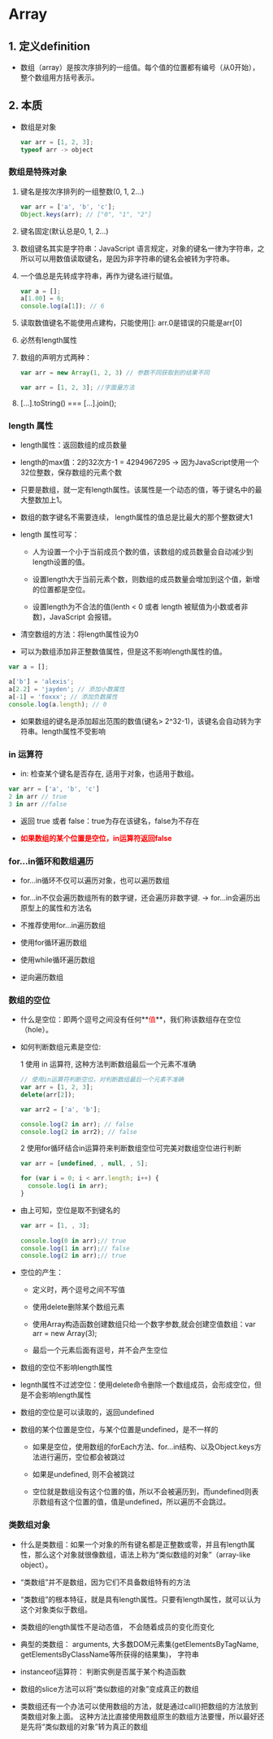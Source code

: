 # Array

## 1. 定义definition

- 数组（array）是按次序排列的一组值。每个值的位置都有编号（从0开始），整个数组用方括号表示。

## 2. 本质

- 数组是对象

   ```js
   var arr = [1, 2, 3];
   typeof arr -> object
   ```

### 数组是特殊对象

1. 键名是按次序排列的一组整数(0, 1, 2...)

   ```js
   var arr = ['a', 'b', 'c'];
   Object.keys(arr); // ["0", "1", "2"]
   ```

2. 键名固定(默认总是0, 1, 2...)

3. 数组键名其实是字符串：JavaScript 语言规定，对象的键名一律为字符串，之所以可以用数值读取键名，是因为非字符串的键名会被转为字符串。

4. 一个值总是先转成字符串，再作为键名进行赋值。

   ```js
   var a = [];
   a[1.00] = 6;
   console.log(a[1]); // 6
   ```

5. 读取数值键名不能使用点建构，只能使用[]: arr.0是错误的只能是arr[0]

6. 必然有length属性

7. 数组的声明方式两种： 

   ```js
   var arr = new Array(1, 2, 3) // 参数不同获取到的结果不同
   
   var arr = [1, 2, 3]; //字面量方法
   ```

8. [...].toString() === [...].join();

### length 属性

- length属性：返回数组的成员数量

- length的max值：2的32次方-1 = 4294967295 -> 因为JavaScript使用一个32位整数，保存数组的元素个数

- 只要是数组，就一定有length属性。该属性是一个动态的值，等于键名中的最大整数加上1。

- 数组的数字键名不需要连续， length属性的值总是比最大的那个整数键大1

- length 属性可写：

  - 人为设置一个小于当前成员个数的值，该数组的成员数量会自动减少到length设置的值。

  - 设置length大于当前元素个数，则数组的成员数量会增加到这个值，新增的位置都是空位。

  - 设置length为不合法的值(lenth < 0 或者 length 被赋值为小数或者非数)，JavaScript 会报错。

- 清空数组的方法：将length属性设为0

- 可以为数组添加非正整数值属性，但是这不影响length属性的值。

```js
var a = [];

a['b'] = 'alexis';
a[2.2] = 'jayden'; // 添加小数属性
a[-1] = 'foxxx'; // 添加负数属性
console.log(a.length); // 0
```

- 如果数组的键名是添加超出范围的数值(键名> 2^32-1)，该键名会自动转为字符串。length属性不受影响

### in 运算符

- in: 检查某个键名是否存在, 适用于对象，也适用于数组。

```js
var arr = ['a', 'b', 'c']
2 in arr // true
3 in arr //false
```

- 返回 true 或者 false：true为存在该键名，false为不存在

- <font style="color:red;">**如果数组的某个位置是空位，in运算符返回false**</font>

### for...in循环和数组遍历

- for...in循环不仅可以遍历对象，也可以遍历数组

- for...in不仅会遍历数组所有的数字键，还会遍历非数字键. -> for...in会遍历出原型上的属性和方法名

- 不推荐使用for...in遍历数组

- 使用for循环遍历数组

- 使用while循环遍历数组

- 逆向遍历数组

### 数组的空位

- 什么是空位：即两个逗号之间没有任何**<font color="red">值</font>**，我们称该数组存在空位（hole）。

- 如何判断数组元素是空位: 

  1 使用 in 运算符, 这种方法判断数组最后一个元素不准确

    ```js
    // 使用in运算符判断空位，对判断数组最后一个元素不准确
    var arr = [1, 2, 3];
    delete(arr[2]);

    var arr2 = ['a', 'b'];

    console.log(2 in arr); // false
    console.log(2 in arr2); // false
    ```

  2 使用for循环结合in运算符来判断数组空位可完美对数组空位进行判断

    ```js
    var arr = [undefined, , null, , 5];
  
    for (var i = 0; i < arr.length; i++) {
      console.log(i in arr);
    }
    ```

- 由上可知，空位是取不到键名的

   ```js
   var arr = [1, , 3];
    
   console.log(0 in arr);// true
   console.log(1 in arr);// false
   console.log(2 in arr);// true
   ```

- 空位的产生：

  - 定义时，两个逗号之间不写值

  - 使用delete删除某个数组元素

  - 使用Array构造函数创建数组只给一个数字参数,就会创建空值数组：var arr = new Array(3);

  - 最后一个元素后面有逗号，并不会产生空位

- 数组的空位不影响length属性

- legnth属性不过滤空位：使用delete命令删除一个数组成员，会形成空位，但是不会影响length属性

- 数组的空位是可以读取的，返回undefined

- 数组的某个位置是空位，与某个位置是undefined，是不一样的

  - 如果是空位，使用数组的forEach方法、for...in结构、以及Object.keys方法进行遍历，空位都会被跳过

  - 如果是undefined, 则不会被跳过

  - 空位就是数组没有这个位置的值，所以不会被遍历到，而undefined则表示数组有这个位置的值，值是undefined，所以遍历不会跳过。

### 类数组对象

- 什么是类数组：如果一个对象的所有键名都是正整数或零，并且有length属性，那么这个对象就很像数组，语法上称为“类似数组的对象”（array-like object）。

- “类数组”并不是数组，因为它们不具备数组特有的方法

- “类数组”的根本特征，就是具有length属性。只要有length属性，就可以认为这个对象类似于数组。

- 类数组的length属性不是动态值， 不会随着成员的变化而变化

- 典型的类数组： arguments, 大多数DOM元素集(getElementsByTagName, getElementsByClassName等所获得的结果集)， 字符串

- instanceof运算符： 判断实例是否属于某个构造函数

- 数组的slice方法可以将“类似数组的对象”变成真正的数组

- 类数组还有一个办法可以使用数组的方法，就是通过call()把数组的方法放到类数组对象上面。 这种方法比直接使用数组原生的数组方法要慢，所以最好还是先将“类似数组的对象”转为真正的数组
